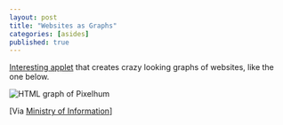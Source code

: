 ```yaml
---
layout: post
title: "Websites as Graphs"
categories: [asides]
published: true
---
```


<a title="Websites as Graphs" href="http://www.aharef.info/static/htmlgraph/">Interesting applet</a> that creates crazy looking graphs of websites, like the one below.

<img style="border: 0pt none " alt="HTML graph of Pixelhum" title="HTML graph of Pixelhum" src="http://danbarber.me.s3.amazonaws.com/images/2006-05-31-websites-as-graphs/pixelhum_sitemap.png" />

[Via <a title="Ministry of Information" href="http://www.ministry-of-information.co.uk/blog/">Ministry of Information</a>]
